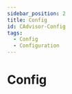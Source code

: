 ```yaml
---
sidebar_position: 2
title: Config
id: CAdvisor-Config
tags:
  - Config
  - Configuration
---
```


# Config